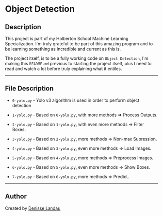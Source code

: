 # Object Detection

## Description

This project is part of my Holberton School Machine Learning Specialization. I'm truly grateful to be part of this amazing program and to be learning something as incredible and current as this is.

The project itself, is to be a fully working code on `Object Detection`, I'm making this `README.md` previous to starting the project itself, plus I need to read and watch a lot before truly explaining what it entiles.

---

## File Description

- `0-yolo.py` - Yolo v3 algorithm is used in order to perform object detection

- `1-yolo.py` - Based on `0-yolo.py`, with more methods => Process Outputs.

- `2-yolo.py` - Based on `1-yolo.py`, with even more methods => Filter Boxes.

- `3-yolo.py` - Based on `2-yolo.py`, more methods => Non-max Supression.

- `4-yolo.py` - Based on `3-yolo.py`, even more methods => Load Images.

- `5-yolo.py` - Based on `4-yolo.py`, more methods => Preprocess Images.

- `6-yolo.py` - Based on `5-yolo.py`, even more methods => Show Boxes.

- `7-yolo.py` - Based on `6-yolo.py`, more methods => Predict.

---

## Author

Created by [Denisse Landau](www.linkedin.com/in/denisselandau)
